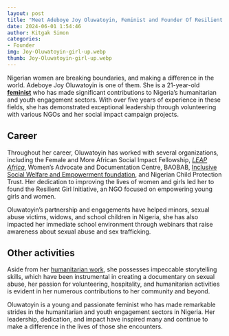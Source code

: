 ```yaml
---
layout: post
title: "Meet Adeboye Joy Oluwatoyin, Feminist and Founder Of Resilient Girl Initiative"
date: 2024-06-01 1:54:46
author: Kitgak Simon
categories:
- Founder
img: Joy-Oluwatoyin-girl-up.webp
thumb: Joy-Oluwatoyin-girl-up.webp
---
```


Nigerian women are breaking boundaries, and making a difference in the world. Adeboye Joy Oluwatoyin is one of them. She is a 21-year-old [**feminist**](https://womenofrubies.com/2023/03/08/12-black-canadian-pacesetters-and-feminists-who-inspire-us/) who has made significant contributions to Nigeria’s humanitarian and youth engagement sectors. With over five years of experience in these fields, she has demonstrated exceptional leadership through volunteering with various NGOs and her social impact campaign projects.

## Career

Throughout her career, Oluwatoyin has worked with several organizations, including the Female and More African Social Impact Fellowship, [*LEAP Africa*](https://womenofrubies.com/2023/03/31/9to5chick-recognises-top-100-career-women-in-africa/), Women’s Advocate and Documentation Centre, BAOBAB, [Inclusive Social Welfare and Empowerment foundation](https://inclusiveswef.co.uk/), and Nigerian Child Protection Trust. Her dedication to improving the lives of women and girls led her to found the Resilient Girl Initiative, an NGO focused on empowering young girls and women.

Oluwatoyin’s partnership and engagements have helped minors, sexual abuse victims, widows, and school children in Nigeria, she has also impacted her immediate school environment through webinars that raise awareness about sexual abuse and sex trafficking.

## Other activities

Aside from her [humanitarian work](https://womenofrubies.com/2023/05/01/five-self-help-books-to-boost-your-career-and-your-confidence/), she possesses impeccable storytelling skills, which have been instrumental in creating a documentary on sexual abuse, her passion for volunteering, hospitality, and humanitarian activities is evident in her numerous contributions to her community and beyond.

Oluwatoyin is a young and passionate feminist who has made remarkable strides in the humanitarian and youth engagement sectors in Nigeria. Her leadership, dedication, and impact have inspired many and continue to make a difference in the lives of those she encounters.